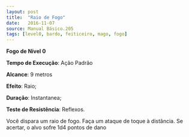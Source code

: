 ```yaml
---
layout: post
title:  "Raio de Fogo"
date:   2016-11-07
source: Manual Básico.205
tags: [level0, bardo, feiticeiro, mago, fogo]
---
```


**Fogo de Nível 0**

**Tempo de Execução**: Ação Padrão

**Alcance**: 9 metros

**Efeito**: Raio;

**Duração**: Instantanea;

**Teste de Resistência**: Reflexos.

Você dispara um raio de fogo. Faça
um ataque de toque à distância. Se acertar,
o alvo sofre 1d4 pontos de dano